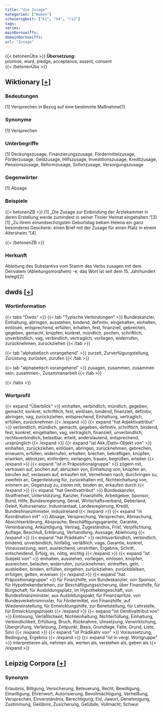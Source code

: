```yaml
---
title: "die Zusage"
kategorien: ["Nomen"]
schwierigkeit: ["k1", "h4", "r12"]
tags:
series:
mainDornseiffs:
domainDornseiffs:
url: "Zusage"
---
```


{{< betonenÜbs >}}
**Übersetzung:**  
promise, word, pledge, acceptance, assent, consent  
{{< /betonenÜbs >}}

## Wiktionary [[+](https://de.wiktionary.org/wiki/Zusage)]

### Bedeutungen
[1] Versprechen in Bezug auf eine bestimmte Maßnahme[1]  

### Synonyme
[1] Versprechen  

### Unterbegriffe
[1] Deckungszusage, Finanzierungszusage, Fördermittelzusage, Förderzusage, Geldzusage, Hilfszusage, Investitionszusage, Kreditzusage, Pensionszusage, Reformzusage, Sofortzusage, Versorgungszusage  

### Gegenwörter
[1] Absage  

### Beispiele
{{< betonenZB >}}
[1] „Die Zusage zur Einbindung der Ärztekammer in deren Erstellung werde zumindest in seiner Tiroler Heimat eingehalten.“[3]  
[1] „Zu ihrem einundsechzigsten Geburtstag bekam Helena ein ganz besonderes Geschenk: einen Brief mit der Zusage für einen Platz in einem Altersheim.“[4]  

{{< /betonenZB >}}
### Herkunft
Ableitung des Substantivs vom Stamm des Verbs zusagen mit dem Derivatem (Ableitungsmorphem) -e; das Wort ist seit dem 15. Jahrhundert belegt[2]  



## dwds [[+](https://www.dwds.de/wb/Zusage)]

### Wortinformation
{{< tabs "Dwds" >}}
{{< tab "Typische Verbindungen" >}}
Bundeskanzler, Einhaltung, abringen, ausstehen, bindend, definitiv, eingehalten, einhalten, einlösen, entsprechend, erfüllen, erhalten, fest, finanziell, gebrechen, gegeben, gemacht, knüpfen, konkret, mündlich, pochen, schriftlich, unverbindlich, vag, verbindlich, vertraglich, vorliegen, widerrufen, zurücknehmen, zurückziehen
{{< /tab >}}

{{< tab "alphabetisch vorangehend" >}}
zurzeit, Zurverfügungstellung, Zurüstung, zurüsten, zurufen
{{< /tab >}}

{{< tab "alphabetisch vorangehend" >}}
zusagen, zusammen, zusammen sein, zusammen-, Zusammenarbeit
{{< /tab >}}

{{< /tabs >}}

### Wortprofil
{{< expand "Überblick" >}} einhalten, verbindlich, mündlich, gegeben, gemacht, konkret, schriftlich, fest, einlösen, bindend, finanziell, definitiv, abringen, vag, zurückziehen, entsprechend, Einhaltung, vertraglich, erfüllen, zurücknehmen {{< /expand >}}
{{< expand "hat Adjektivattribut" >}} verbindlich, mündlich, gemacht, gegeben, definitiv, schriftlich, bindend, fest, konkret, eingehalten, vag, vertraglich, finanziell, unverbindlich, rechtsverbindlich, belastbar, erteilt, anderslautend, entsprechend, ursprünglich {{< /expand >}}
{{< expand "ist Akk./Dativ-Objekt von" >}} einhalten, zurückziehen, einlösen, abringen, zurücknehmen, gebrechen, erneuern, erfüllen, widerrufen, erhalten, brechen, bekräftigen, knüpfen, erwirken, abtrotzen, einfordern, verlangen, trauen, begrüßen, erteilen {{< /expand >}}
{{< expand "ist in Präpositionalgruppe" >}} zögern mit, vertrauen auf, pochen auf, abrücken von, Einhaltung von, knüpfen an, berufen auf, verlassen auf, erkaufen mit, Vernehmen nach, durchringen zu, zweifeln an, Gegenleistung für, zurückhalten mit, Nichteinhaltung von, erinnern an, Gegenzug zu, zieren mit, binden an, erkaufen durch {{< /expand >}}
{{< expand "hat Genitivattribut" >}} Bundeskanzler, Straffreiheit, Unterstützung, Kanzler, Finanzhilfe, Arbeitgeber, Sponsor, Bund, Hilfe, Bundesregierung, Senat, Wirtschaftsverband, Geberland, Geleit, Kultursenator, Industriestaat, Landesregierung, Kredit, Bundesfinanzminister, Industrieland {{< /expand >}}
{{< expand "in Koordination mit" >}} Absage, Versprechung, Versprechen, Abmachung, Absichtserklärung, Absprache, Beschäftigungsgarantie, Garantie, Vereinbarung, Ankündigung, Vertrag, Zugeständnis, Frist, Verpflichtung, Auflage, Beschluß, Erklärung, Verhandlung, Aussage, Ablehnung {{< /expand >}}
{{< expand "hat Prädikativ" >}} rechtsverbindlich, verbindlich, bindend, unverbindlich, hinfällig, verläßlich, vage, Garantie, konkret, Voraussetzung, wert, ausreichend, umstritten, Ergebnis, Schritt, entscheidend, Erfolg, es, nötig, wichtig {{< /expand >}}
{{< expand "ist Subjekt von" >}} einhalten, ausstehen, vorliegen, einlösen, knüpfen, ausreichen, belaufen, widerrufen, zurücknehmen, eintreffen, geln, ausbleiben, binden, erfüllen, eingehen, zurückziehen, zurückbleiben, erfolgen, gelten, erweisen {{< /expand >}}
{{< expand "hat Präpositionalgruppe" >}} für Finanzhilfe, von Bundeskanzler, von Sponsor, für Hypothekendarlehen, zur Beschäftigungssicherung, über Finanzhilfe, für Bürgschaft, für Ausbildungsplatz, im Hypothekengeschäft, von Bundesfinanzminister, aus Ausbildungspakt, für Finanzspritze, von Bundesverkehrsminister, für Fördermittel, von Finanzhilfe, auf Wiedereinstellung, für Entwicklungshilfe, zur Bereitstellung, für Lehrstelle, für Entwicklungsprojekt {{< /expand >}}
{{< expand "ist Genitivattribut von" >}} Einlösung, Verläßlichkeit, Nichteinhaltung, Nichterfüllung, Einhaltung, Verbindlichkeit, Erfüllung, Bruch, Rücknahme, Umsetzung, Verwirklichung, Überprüfung, Verletzung, Zeitpunkt, Basis, Grundlage, Falle, Grund, Liste, Sinn {{< /expand >}}
{{< expand "ist Prädikativ von" >}} Voraussetzung, Bedingung, Ergebnis {{< /expand >}}
{{< expand "ist in vergl. Wortgruppe" >}} interpretieren als, nehmen als, werten als, verstehen als, geben als {{< /expand >}}

## Leipzig Corpora [[+](https://corpora.uni-leipzig.de/en/res?word=Zusage&corpusId=deu_newscrawl-public_2018)]


### Synonym
Erlaubnis, Billigung, Versicherung, Beteuerung, Recht, Bewilligung, Einwilligung, Ehrenwort, Autorisierung, Bevollmächtigung, Verheißung, Versprechen, Einverständnis, Berechtigung, Eid, Jawort, Genehmigung, Zustimmung, Gelöbnis, Zusicherung, Gelübde, Vollmacht, Schwur

